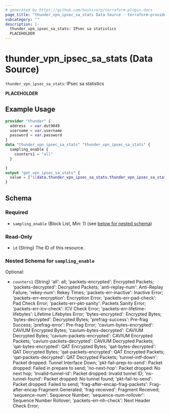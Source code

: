 ```yaml
---
# generated by https://github.com/hashicorp/terraform-plugin-docs
page_title: "thunder_vpn_ipsec_sa_stats Data Source - terraform-provider-thunder"
subcategory: ""
description: |-
  thunder_vpn_ipsec_sa_stats: IPsec sa statistics
  PLACEHOLDER
---
```


# thunder_vpn_ipsec_sa_stats (Data Source)

`thunder_vpn_ipsec_sa_stats`: IPsec sa statistics

__PLACEHOLDER__

## Example Usage

```terraform
provider "thunder" {
  address  = var.dut9049
  username = var.username
  password = var.password
}
data "thunder_vpn_ipsec_sa_stats" "thunder_vpn_ipsec_sa_stats" {
  sampling_enable {
    counters1 = "all"
  }

}
output "get_vpn_ipsec_sa_stats" {
  value = ["${data.thunder_vpn_ipsec_sa_stats.thunder_vpn_ipsec_sa_stats}"]
}
```

<!-- schema generated by tfplugindocs -->
## Schema

### Required

- `sampling_enable` (Block List, Min: 1) (see [below for nested schema](#nestedblock--sampling_enable))

### Read-Only

- `id` (String) The ID of this resource.

<a id="nestedblock--sampling_enable"></a>
### Nested Schema for `sampling_enable`

Optional:

- `counters1` (String) 'all': all; 'packets-encrypted': Encrypted Packets; 'packets-decrypted': Decrypted Packets; 'anti-replay-num': Anti-Replay Failure; 'rekey-num': Rekey Times; 'packets-err-inactive': Inactive Error; 'packets-err-encryption': Encryption Error; 'packets-err-pad-check': Pad Check Error; 'packets-err-pkt-sanity': Packets Sanity Error; 'packets-err-icv-check': ICV Check Error; 'packets-err-lifetime-lifebytes': Lifetime Lifebytes Error; 'bytes-encrypted': Encrypted Bytes; 'bytes-decrypted': Decrypted Bytes; 'prefrag-success': Pre-frag Success; 'prefrag-error': Pre-frag Error; 'cavium-bytes-encrypted': CAVIUM Encrypted Bytes; 'cavium-bytes-decrypted': CAVIUM Decrypted Bytes; 'cavium-packets-encrypted': CAVIUM Encrypted Packets; 'cavium-packets-decrypted': CAVIUM Decrypted Packets; 'qat-bytes-encrypted': QAT Encrypted Bytes; 'qat-bytes-decrypted': QAT Decrypted Bytes; 'qat-packets-encrypted': QAT Encrypted Packets; 'qat-packets-decrypted': QAT Decrypted Packets; 'tunnel-intf-down': Packet dropped: Tunnel Interface Down; 'pkt-fail-prep-to-send': Packet dropped: Failed in prepare to send; 'no-next-hop': Packet dropped: No next hop; 'invalid-tunnel-id': Packet dropped: Invalid tunnel ID; 'no-tunnel-found': Packet dropped: No tunnel found; 'pkt-fail-to-send': Packet dropped: Failed to send; 'frag-after-encap-frag-packets': Frag-after-encap Fragment Generated; 'frag-received': Fragment Received; 'sequence-num': Sequence Number; 'sequence-num-rollover': Sequence Number Rollover; 'packets-err-nh-check': Next Header Check Error;


